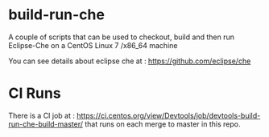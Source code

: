 
build-run-che
============

A couple of scripts that can be used to checkout, build
and then run Eclipse-Che on a CentOS Linux 7 /x86_64 machine

You can see details about eclipse che at :
https://github.com/eclipse/che


CI Runs
=======

There is a CI job at : https://ci.centos.org/view/Devtools/job/devtools-build-run-che-build-master/ that runs on each merge to master in this repo.
